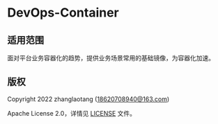 # DevOps-Container

## 适用范围

面对平台业务容器化的趋势，提供业务场景常用的基础镜像，为容器化加速。

## 版权

Copyright 2022 zhanglaotang (18620708940@163.com)

Apache License 2.0，详情见 [LICENSE](LICENSE) 文件。